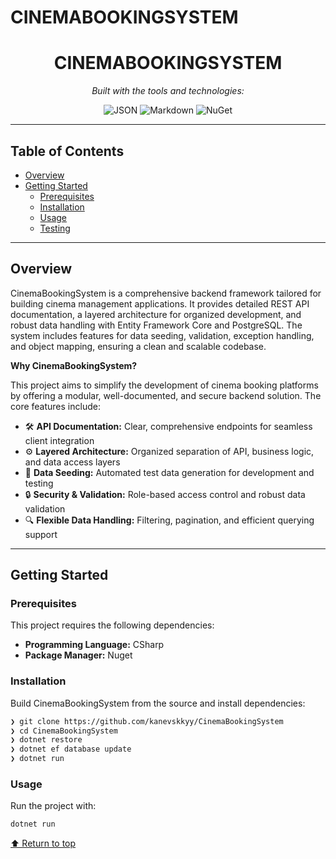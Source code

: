 # CINEMABOOKINGSYSTEM

<div align="center">
  <h1>CINEMABOOKINGSYSTEM</h1>

  _Built with the tools and technologies:_

  ![JSON](https://img.shields.io/badge/JSON-000000.svg?style=flat&logo=JSON&logoColor=white)
  ![Markdown](https://img.shields.io/badge/Markdown-000000.svg?style=flat&logo=Markdown&logoColor=white)
  ![NuGet](https://img.shields.io/badge/NuGet-004880.svg?style=flat&logo=NuGet&logoColor=white)
</div>

---

## Table of Contents

- [Overview](#overview)
- [Getting Started](#getting-started)
  - [Prerequisites](#prerequisites)
  - [Installation](#installation)
  - [Usage](#usage)
  - [Testing](#testing)

---

## Overview

CinemaBookingSystem is a comprehensive backend framework tailored for building cinema management applications. It provides detailed REST API documentation, a layered architecture for organized development, and robust data handling with Entity Framework Core and PostgreSQL. The system includes features for data seeding, validation, exception handling, and object mapping, ensuring a clean and scalable codebase.

**Why CinemaBookingSystem?**

This project aims to simplify the development of cinema booking platforms by offering a modular, well-documented, and secure backend solution. The core features include:

- 🛠️ **API Documentation:** Clear, comprehensive endpoints for seamless client integration
- ⚙️ **Layered Architecture:** Organized separation of API, business logic, and data access layers
- 🌱 **Data Seeding:** Automated test data generation for development and testing
- 🔒 **Security & Validation:** Role-based access control and robust data validation
- 🔍 **Flexible Data Handling:** Filtering, pagination, and efficient querying support

---

## Getting Started

### Prerequisites

This project requires the following dependencies:

- **Programming Language:** CSharp
- **Package Manager:** Nuget

### Installation

Build CinemaBookingSystem from the source and install dependencies:

```sh
❯ git clone https://github.com/kanevskkyy/CinemaBookingSystem
❯ cd CinemaBookingSystem
❯ dotnet restore
❯ dotnet ef database update
❯ dotnet run
```

### Usage

Run the project with:

```sh
dotnet run
```

[⬆ Return to top](#cinemabookingsystem)